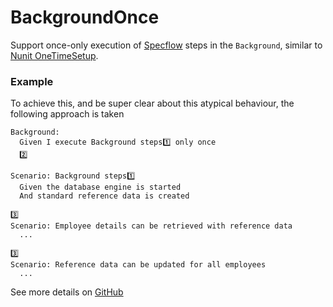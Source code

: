 # BackgroundOnce

Support once-only execution of [Specflow](https://specflow.org/) steps in the `Background`, similar to [Nunit OneTimeSetup](https://docs.nunit.org/articles/nunit/writing-tests/attributes/onetimesetup.html).

### Example

To achieve this, and be super clear about this atypical behaviour, the following approach is taken

```gherkin
Background:
  Given I execute Background steps1️⃣ only once
  2️⃣

Scenario: Background steps1️⃣
  Given the database engine is started
  And standard reference data is created
  
3️⃣
Scenario: Employee details can be retrieved with reference data
  ...

3️⃣
Scenario: Reference data can be updated for all employees
  ...
```

See more details on [GitHub](https://github.com/laingsimon/BackgroundOnce/)
